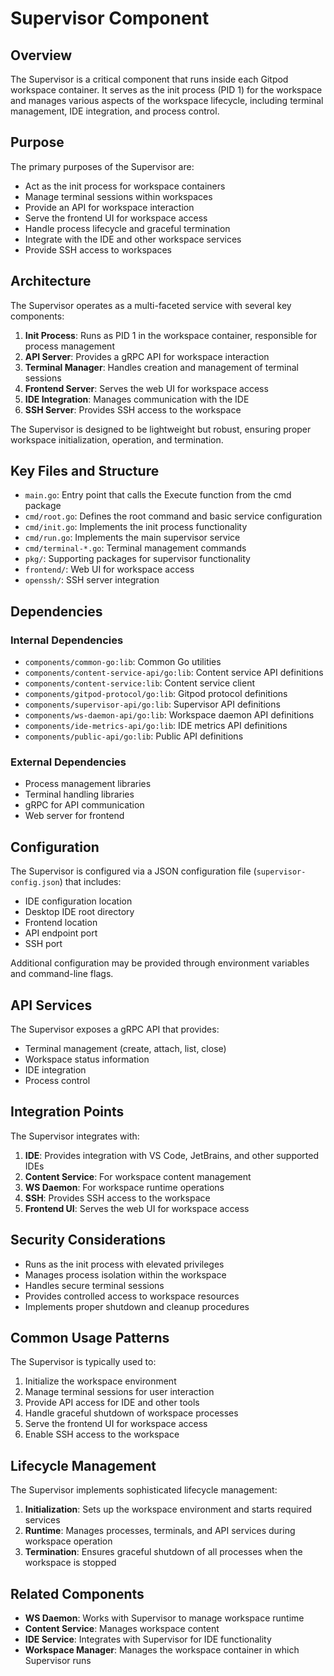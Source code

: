 # Supervisor Component

## Overview

The Supervisor is a critical component that runs inside each Gitpod workspace container. It serves as the init process (PID 1) for the workspace and manages various aspects of the workspace lifecycle, including terminal management, IDE integration, and process control.

## Purpose

The primary purposes of the Supervisor are:
- Act as the init process for workspace containers
- Manage terminal sessions within workspaces
- Provide an API for workspace interaction
- Serve the frontend UI for workspace access
- Handle process lifecycle and graceful termination
- Integrate with the IDE and other workspace services
- Provide SSH access to workspaces

## Architecture

The Supervisor operates as a multi-faceted service with several key components:

1. **Init Process**: Runs as PID 1 in the workspace container, responsible for process management
2. **API Server**: Provides a gRPC API for workspace interaction
3. **Terminal Manager**: Handles creation and management of terminal sessions
4. **Frontend Server**: Serves the web UI for workspace access
5. **IDE Integration**: Manages communication with the IDE
6. **SSH Server**: Provides SSH access to the workspace

The Supervisor is designed to be lightweight but robust, ensuring proper workspace initialization, operation, and termination.

## Key Files and Structure

- `main.go`: Entry point that calls the Execute function from the cmd package
- `cmd/root.go`: Defines the root command and basic service configuration
- `cmd/init.go`: Implements the init process functionality
- `cmd/run.go`: Implements the main supervisor service
- `cmd/terminal-*.go`: Terminal management commands
- `pkg/`: Supporting packages for supervisor functionality
- `frontend/`: Web UI for workspace access
- `openssh/`: SSH server integration

## Dependencies

### Internal Dependencies
- `components/common-go:lib`: Common Go utilities
- `components/content-service-api/go:lib`: Content service API definitions
- `components/content-service:lib`: Content service client
- `components/gitpod-protocol/go:lib`: Gitpod protocol definitions
- `components/supervisor-api/go:lib`: Supervisor API definitions
- `components/ws-daemon-api/go:lib`: Workspace daemon API definitions
- `components/ide-metrics-api/go:lib`: IDE metrics API definitions
- `components/public-api/go:lib`: Public API definitions

### External Dependencies
- Process management libraries
- Terminal handling libraries
- gRPC for API communication
- Web server for frontend

## Configuration

The Supervisor is configured via a JSON configuration file (`supervisor-config.json`) that includes:

- IDE configuration location
- Desktop IDE root directory
- Frontend location
- API endpoint port
- SSH port

Additional configuration may be provided through environment variables and command-line flags.

## API Services

The Supervisor exposes a gRPC API that provides:
- Terminal management (create, attach, list, close)
- Workspace status information
- IDE integration
- Process control

## Integration Points

The Supervisor integrates with:
1. **IDE**: Provides integration with VS Code, JetBrains, and other supported IDEs
2. **Content Service**: For workspace content management
3. **WS Daemon**: For workspace runtime operations
4. **SSH**: Provides SSH access to the workspace
5. **Frontend UI**: Serves the web UI for workspace access

## Security Considerations

- Runs as the init process with elevated privileges
- Manages process isolation within the workspace
- Handles secure terminal sessions
- Provides controlled access to workspace resources
- Implements proper shutdown and cleanup procedures

## Common Usage Patterns

The Supervisor is typically used to:
1. Initialize the workspace environment
2. Manage terminal sessions for user interaction
3. Provide API access for IDE and other tools
4. Handle graceful shutdown of workspace processes
5. Serve the frontend UI for workspace access
6. Enable SSH access to the workspace

## Lifecycle Management

The Supervisor implements sophisticated lifecycle management:
1. **Initialization**: Sets up the workspace environment and starts required services
2. **Runtime**: Manages processes, terminals, and API services during workspace operation
3. **Termination**: Ensures graceful shutdown of all processes when the workspace is stopped

## Related Components

- **WS Daemon**: Works with Supervisor to manage workspace runtime
- **Content Service**: Manages workspace content
- **IDE Service**: Integrates with Supervisor for IDE functionality
- **Workspace Manager**: Manages the workspace container in which Supervisor runs
